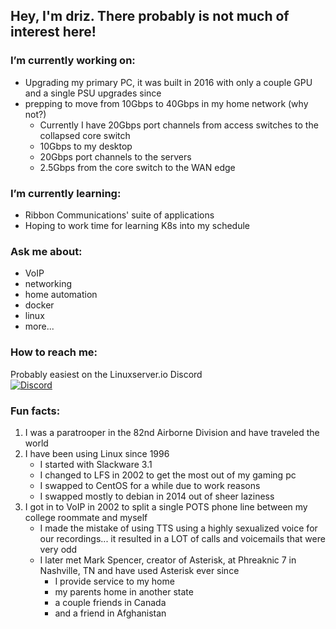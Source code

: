 ## Hey, I'm driz. There probably is not much of interest here!

### I’m currently working on:  
  * Upgrading my primary PC, it was built in 2016 with only a couple GPU and a single PSU upgrades since
  * prepping to move from 10Gbps to 40Gbps in my home network (why not?)
    * Currently I have 20Gbps port channels from access switches to the collapsed core switch  
    * 10Gbps to my desktop  
    * 20Gbps port channels to the servers  
    * 2.5Gbps from the core switch to the WAN edge
### I’m currently learning:  
  * Ribbon Communications' suite of applications  
  * Hoping to work time for learning K8s into my schedule
### Ask me about:  
  * VoIP
  * networking
  * home automation
  * docker
  * linux
  * more...
### How to reach me:   
Probably easiest on the Linuxserver.io Discord  
[![Discord](https://img.shields.io/discord/354974912613449730.svg?color=94398d&labelColor=555555&logoColor=ffffff&style=for-the-badge&label=Discord&logo=discord)](https://discord.gg/YWrKVTn "realtime support / chat with the community and the team.")
### Fun facts:  
1. I was a paratrooper in the 82nd Airborne Division and have traveled the world  
2. I have been using Linux since 1996
    * I started with Slackware 3.1  
    * I changed to LFS in 2002 to get the most out of my gaming pc  
    * I swapped to CentOS for a while due to work reasons  
    * I swapped mostly to debian in 2014 out of sheer laziness
3. I got in to VoIP in 2002 to split a single POTS phone line between my college roommate and myself
    * I made the mistake of using TTS using a highly sexualized voice for our recordings... it resulted in a LOT of calls and voicemails that were very odd
    * I later met Mark Spencer, creator of Asterisk, at Phreaknic 7 in Nashville, TN and have used Asterisk ever since
      * I provide service to my home
      * my parents home in another state
      * a couple friends in Canada
      * and a friend in Afghanistan
